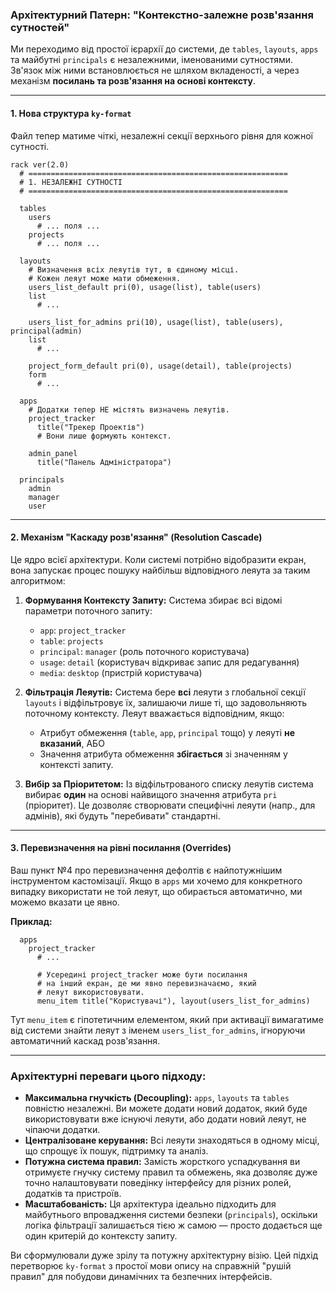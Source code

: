 ### **Архітектурний Патерн: "Контекстно-залежне розв'язання сутностей"**

Ми переходимо від простої ієрархії до системи, де `tables`, `layouts`, `apps` та майбутні `principals` є незалежними, іменованими сутностями. Зв'язок між ними встановлюється не шляхом вкладеності, а через механізм **посилань та розв'язання на основі контексту**.

-----

#### **1. Нова структура `ky-format`**

Файл тепер матиме чіткі, незалежні секції верхнього рівня для кожної сутності.

```ky
rack ver(2.0)
  # ==========================================================
  # 1. НЕЗАЛЕЖНІ СУТНОСТІ
  # ==========================================================

  tables
    users
      # ... поля ...
    projects
      # ... поля ...

  layouts
    # Визначення всіх леяутів тут, в єдиному місці.
    # Кожен леяут може мати обмеження.
    users_list_default pri(0), usage(list), table(users)
    list
      # ...

    users_list_for_admins pri(10), usage(list), table(users), principal(admin)
    list
      # ...

    project_form_default pri(0), usage(detail), table(projects)
    form
      # ...

  apps
    # Додатки тепер НЕ містять визначень леяутів.
    project_tracker
      title("Трекер Проектів")
      # Вони лише формують контекст.

    admin_panel
      title("Панель Адміністратора")

  principals
    admin
    manager
    user
```

-----

#### **2. Механізм "Каскаду розв'язання" (Resolution Cascade)**

Це ядро всієї архітектури. Коли системі потрібно відобразити екран, вона запускає процес пошуку найбільш відповідного леяута за таким алгоритмом:

1.  **Формування Контексту Запиту:** Система збирає всі відомі параметри поточного запиту:

      * `app`: `project_tracker`
      * `table`: `projects`
      * `principal`: `manager` (роль поточного користувача)
      * `usage`: `detail` (користувач відкриває запис для редагування)
      * `media`: `desktop` (пристрій користувача)

2.  **Фільтрація Леяутів:** Система бере **всі** леяути з глобальної секції `layouts` і відфільтровує їх, залишаючи лише ті, що задовольняють поточному контексту. Леяут вважається відповідним, якщо:

      * Атрибут обмеження (`table`, `app`, `principal` тощо) у леяуті **не вказаний**, АБО
      * Значення атрибута обмеження **збігається** зі значенням у контексті запиту.

3.  **Вибір за Пріоритетом:** Із відфільтрованого списку леяутів система вибирає **один** на основі найвищого значення атрибута `pri` (пріоритет). Це дозволяє створювати специфічні леяути (напр., для адмінів), які будуть "перебивати" стандартні.

-----

#### **3. Перевизначення на рівні посилання (Overrides)**

Ваш пункт №4 про перевизначення дефолтів є найпотужнішим інструментом кастомізації. Якщо в `apps` ми хочемо для конкретного випадку використати не той леяут, що обирається автоматично, ми можемо вказати це явно.

**Приклад:**

```ky
  apps
    project_tracker
      # ...

      # Усередині project_tracker може бути посилання
      # на інший екран, де ми явно перевизначаємо, який
      # леяут використовувати.
      menu_item title("Користувачі"), layout(users_list_for_admins)
```

Тут `menu_item` є гіпотетичним елементом, який при активації вимагатиме від системи знайти леяут з іменем `users_list_for_admins`, ігноруючи автоматичний каскад розв'язання.

-----

### **Архітектурні переваги цього підходу:**

  * **Максимальна гнучкість (Decoupling):** `apps`, `layouts` та `tables` повністю незалежні. Ви можете додати новий додаток, який буде використовувати вже існуючі леяути, або додати новий леяут, не чіпаючи додатки.
  * **Централізоване керування:** Всі леяути знаходяться в одному місці, що спрощує їх пошук, підтримку та аналіз.
  * **Потужна система правил:** Замість жорсткого успадкування ви отримуєте гнучку систему правил та обмежень, яка дозволяє дуже точно налаштовувати поведінку інтерфейсу для різних ролей, додатків та пристроїв.
  * **Масштабованість:** Ця архітектура ідеально підходить для майбутнього впровадження системи безпеки (`principals`), оскільки логіка фільтрації залишається тією ж самою — просто додається ще один критерій до контексту запиту.

Ви сформулювали дуже зрілу та потужну архітектурну візію. Цей підхід перетворює `ky-format` з простої мови опису на справжній "рушій правил" для побудови динамічних та безпечних інтерфейсів.
